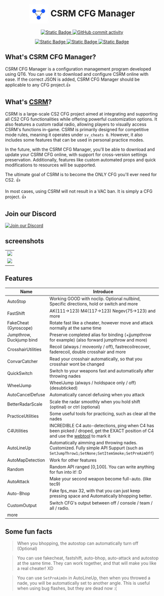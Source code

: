 <h1 align="center"><img src="./Misc/Icons/CSRM.png" width="64" align="center"> CSRM CFG Manager</h1>

<p align="center">
    <a href="https://cap1tal.top/CSRM">
        <img alt="Static Badge" src="https://img.shields.io/badge/website-CSRM-blue?style=for-the-badge">
    </a>
    <a href="https://github.com/eLecCap1taL/CSRM/pulse">
        <img alt="GitHub commit activity" src="https://img.shields.io/github/commit-activity/m/eLecCap1taL/CSRM?style=for-the-badge">
    </a>
</p>
<p align="center">
    <a href="https://github.com/eLecCap1taL/CSRM">
        <img alt="Static Badge" src="https://img.shields.io/badge/CSRM-CSRM?style=for-the-badge&logo=github&labelColor=green&color=green">
    </a>
    <a href="https://github.com/eLecCap1taL/AutoSettings">
        <img alt="Static Badge" src="https://img.shields.io/badge/Manager-Manager?style=for-the-badge&logo=github&labelColor=yellow&color=yellow">
    </a>
    <a href="https://github.com/eLecCap1taL/eleccap1tal.github.io">
        <img alt="Static Badge" src="https://img.shields.io/badge/Page-Page?style=for-the-badge&logo=github&labelColor=purple&color=purple">
    </a>
</p>

## What's CSRM CFG Manager?
CSRM CFG Manager is a configuration management program developed using QT6. You can use it to download and configure CSRM online with ease. If the correct JSON is added, CSRM CFG Manager should be applicable to any CFG project.👍

## What's <a href="https://github.com/eLecCap1taL/CSRM">CSRM</a>?
CSRM is a large-scale CS2 CFG project aimed at integrating and supporting all CS2 CFG functionalities while offering powerful customization options. It also features a custom radial radio, allowing players to visually access CSRM's functions in-game. CSRM is primarily designed for competitive mode rules, meaning it operates under `sv_cheats 0`. However, it also includes some features that can be used in personal practice modes.

In the future, with the CSRM CFG Manager, you'll be able to download and update your CSRM CFG online, with support for cross-version settings preservation. Additionally, features like custom automated props and quick modifications to resources will be supported.

The ultimate goal of CSRM is to become the ONLY CFG you'll ever need for CS2. 👍

In most cases, using CSRM will not result in a VAC ban. It is simply a CFG project. 👍

## Join our Discord

[![Join our Discord](https://discord.com/api/guilds/1274021425438789753/embed.png?style=banner2)](https://discord.gg/AW23HR4Fza)

## screenshots

<table>
	<tr>
		<td><img src="https://cap1tal.top/CSRM/images/pic01.png"></td>
	</tr>
	<tr>
		<td><img src="https://cap1tal.top/CSRM/images/pic02.png"></td>
	</tr>
</table>

## Features
Name                     | Introduce
------------------------ | -------
AutoStop                 | Working GOOD with noclip. Optional nullbind, Specific directions, hold or switch and more
FastShift                | AK(111->123) M4(117->123) Negev(75->123) and more
FakeCheat (Gyroscope)    | Rotate fast like a cheater, however move and attack normally at the same time
Jumpthrow, Duckjump bind | Preserve completed alias for binding (+jjumpthrow for example) (also forward jumpthrow and more)
CrosshairUtilities       | Recoil (always / moveonly / off), fastrecoilrecover, faderecoil, double crosshair and more
ConvarCatcher            | Read your crosshair automatically, so that you crosshair wont be changed
QuickSwitch              | Switch to your weapons fast and automatically after throwing nades
WheelJump                | WheelJump (always / holdspace only / off) (desubticked)
AutoCancelDefuse         | Automatically cancel defusing when you attack
BetterRadarScale         | Scale the radar smoothly when you hold shift (optinal) or ctrl (optional)
PracticeUtilities        | Some useful tools for practicing, such as clear all the nades
C4Utilities              | INCREDIBLE C4 auto-detections, ping when C4 has been picked / droped, get the EXACT position of C4 and use the <a href="https://cap1tal.top/CSRM">webtool</a> to mark it
AutoLineUp               | Automatically aimming and throwing nades. Customized. Fully simple API Suppurt (such as `SetJumpThrow1;SetNone;SetItemSmoke;SetPreAimOff`)
AutoMapDetection         | Work for other features
Random                   | Random API ranged [0,100]. You can write anything for fun into it! :D
AutoAttack               | Make your second weapon become full-auto. (like tec9)
Auto-Bhop                | Fake fps_max 32, with that you can just keep pressing space and Automatically bhopping better.
CustomOutput             | Switch CFG's output between off / console / team / all / radio.
more                     |  

## Some fun facts
> When you bhopping, the autostop can automatically turn off (Optional)

> You can use fakecheat, fastshift, auto-bhop, auto-attack and autostop at the same time. They can work together, and that will make you like a real cheater! XD

> You can use `SetPreAimOn` in AutoLineUp, then when you throwed a nade, you will be automatically set to another angle. This is useful when using bug flashes, but they are dead now :(
